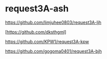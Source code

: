# request3A-ash 

https://github.com/limjuhee0803/request3A-ljh

[https://github.com/dksthgml]

https://github.com/KPW1/request3A-kpw

https://github.com/gogoma0401/request3A-bjh



